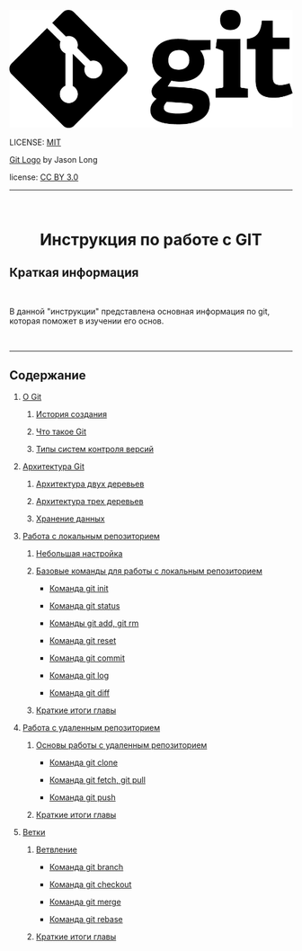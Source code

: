 
![git-logo](GIT%20Logo/Git-Logo-Black.png)

LICENSE: [MIT](license.md "MIT")

[Git Logo](http://git-scm.com/downloads/logos) by Jason Long  

license: [CC BY 3.0](https://creativecommons.org/licenses/by/3.0/)


---
<br>
<div class= "header" text align = "center"> <h1><b> Инструкция по работе с GIT </b> </h1> </div>


## Краткая информация
<br>

В данной "инструкции" представлена основная информация по git, которая поможет в изучении его основ. 


<br>

---

## Содержание 

1. [О Git](about_GIT.md) 
   
   1. [История создания](about_GIT.md/#история-создания)
   
   2. [Что такое Git](about_GIT.md/#что-такое-git)
   
   3. [Типы систем контроля версий](about_GIT.md/#типы-систем-контроля-версий)
   
2. [Архитектура Git](architecture.md)
   
   1. [Архитектура двух деревьев](architecture.md/#архитектура-двух-деревьев)


   2. [Архитектура трех деревьев](architecture.md/#архитектура-трех-деревьев)
   
   3. [Хранение данных](architecture.md/#хранение-данных)
   
3. [Работа с локальным репозиторием](local_repository.md)
   1. [Небольшая настройка](local_repository.md/#маленькая-начальная-настройка-git)
   
   2. [Базовые команды для работы с локальным репозиторием](local_repository.md/#базовые-команды-для-работы-с-локальным-репозиторием)
   
      * [Команда git init](local_repository.md/#cоздание-репозитория-команда-git-init)
   
      * [Команда git status](local_repository.md/#отображение-состояния-проекта-команда-git-status)
   
      * [Команды git add, git rm](local_repository.md/#индексация-изменений-команды-git-add-git-rm)
   
      * [Команда git reset](local_repository.md/#отмена-изменений-возврат-к-определенному-коммиту-команда-git-reset)
   
      * [Команда git commit](local_repository.md/#cовершение-коммита-команда-git-commit)
   
      * [Команда git log](local_repository.md/#получение-разнообразной-информация-о-коммитах-команда-git-log)
   
      * [Команда git diff](local_repository.md/#отличия-между-объектами-в-проекте-команда-git-diff)
   
   3. [Краткие итоги главы](local_repository.md/#подведение-итогов)
   
4. [Работа с удаленным репозиторием](remote_repository.md)
   
   1. [Основы работы с удаленным репозиторием](remote_repository.md/#основы-работы-с-удаленным-репозиторием)
   
      * [Команда git clone](remote_repository.md/#git-clone--создание-копии-удаленного-репозитория)
  
      * [Команда git fetch, git pull](remote_repository.md/#git-fetch-и-git-pull--извлечение-данных-из-центрального-репозитория)
  
      * [Команда git push](remote_repository.md/#git-push--внесение-изменений-в-удаленный-репозиторий)

   2. [Краткие итоги главы](remote_repository.md/#итоги-главы)
   
5. [Ветки](branches.md/)
   
   1. [Ветвление](branches.md/#ветвление)
   
      * [Команда git branch](branches.md/#git-branch--создание-перечисление-и-удаление-веток)
  
      * [Команда git checkout](branches.md/#команда-git-checkout--переключение-между-ветками-извлечение-файлов)
    
      * [Команда git merge](branches.md/#команда-git-merge--слияние-веток)
  
      * [Команда git rebase](branches.md/#команда-git-rebase)

   2. [Краткие итоги главы](branches.md/#краткие-итоги)






